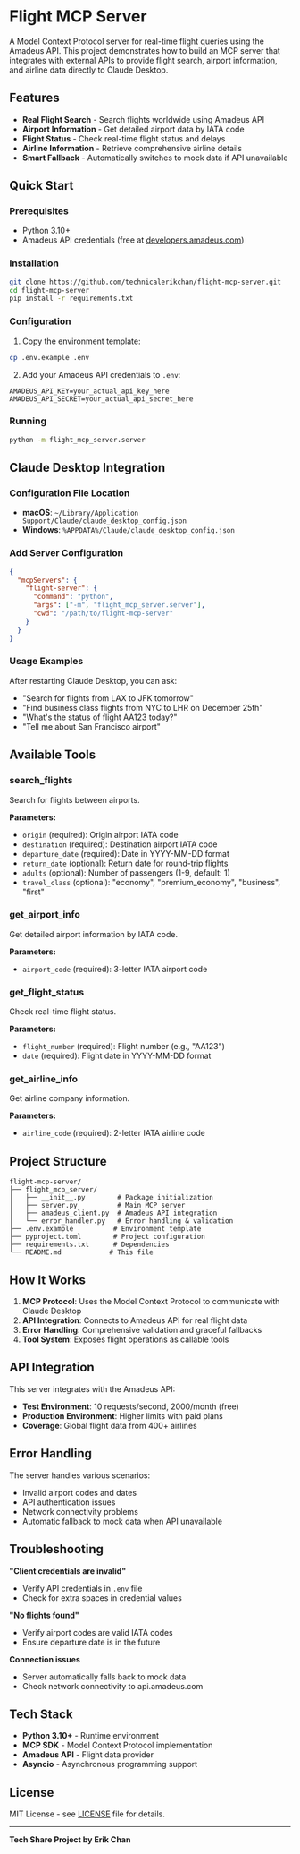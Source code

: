 # Flight MCP Server

A Model Context Protocol server for real-time flight queries using the Amadeus API. This project demonstrates how to build an MCP server that integrates with external APIs to provide flight search, airport information, and airline data directly to Claude Desktop.

## Features

- **Real Flight Search** - Search flights worldwide using Amadeus API
- **Airport Information** - Get detailed airport data by IATA code  
- **Flight Status** - Check real-time flight status and delays
- **Airline Information** - Retrieve comprehensive airline details
- **Smart Fallback** - Automatically switches to mock data if API unavailable

## Quick Start

### Prerequisites

- Python 3.10+
- Amadeus API credentials (free at [developers.amadeus.com](https://developers.amadeus.com))

### Installation

```bash
git clone https://github.com/technicalerikchan/flight-mcp-server.git
cd flight-mcp-server
pip install -r requirements.txt
```

### Configuration

1. Copy the environment template:
```bash
cp .env.example .env
```

2. Add your Amadeus API credentials to `.env`:
```env
AMADEUS_API_KEY=your_actual_api_key_here
AMADEUS_API_SECRET=your_actual_api_secret_here
```

### Running

```bash
python -m flight_mcp_server.server
```

## Claude Desktop Integration

### Configuration File Location

- **macOS**: `~/Library/Application Support/Claude/claude_desktop_config.json`
- **Windows**: `%APPDATA%/Claude/claude_desktop_config.json`

### Add Server Configuration

```json
{
  "mcpServers": {
    "flight-server": {
      "command": "python",
      "args": ["-m", "flight_mcp_server.server"],
      "cwd": "/path/to/flight-mcp-server"
    }
  }
}
```

### Usage Examples

After restarting Claude Desktop, you can ask:

- "Search for flights from LAX to JFK tomorrow"
- "Find business class flights from NYC to LHR on December 25th"
- "What's the status of flight AA123 today?"
- "Tell me about San Francisco airport"

## Available Tools

### search_flights

Search for flights between airports.

**Parameters:**
- `origin` (required): Origin airport IATA code
- `destination` (required): Destination airport IATA code
- `departure_date` (required): Date in YYYY-MM-DD format
- `return_date` (optional): Return date for round-trip flights
- `adults` (optional): Number of passengers (1-9, default: 1)
- `travel_class` (optional): "economy", "premium_economy", "business", "first"

### get_airport_info

Get detailed airport information by IATA code.

**Parameters:**
- `airport_code` (required): 3-letter IATA airport code

### get_flight_status

Check real-time flight status.

**Parameters:**
- `flight_number` (required): Flight number (e.g., "AA123")
- `date` (required): Flight date in YYYY-MM-DD format

### get_airline_info

Get airline company information.

**Parameters:**
- `airline_code` (required): 2-letter IATA airline code

## Project Structure

```
flight-mcp-server/
├── flight_mcp_server/
│   ├── __init__.py        # Package initialization
│   ├── server.py          # Main MCP server
│   ├── amadeus_client.py  # Amadeus API integration
│   └── error_handler.py   # Error handling & validation
├── .env.example          # Environment template
├── pyproject.toml        # Project configuration
├── requirements.txt      # Dependencies
└── README.md            # This file
```

## How It Works

1. **MCP Protocol**: Uses the Model Context Protocol to communicate with Claude Desktop
2. **API Integration**: Connects to Amadeus API for real flight data
3. **Error Handling**: Comprehensive validation and graceful fallbacks
4. **Tool System**: Exposes flight operations as callable tools

## API Integration

This server integrates with the Amadeus API:

- **Test Environment**: 10 requests/second, 2000/month (free)
- **Production Environment**: Higher limits with paid plans
- **Coverage**: Global flight data from 400+ airlines

## Error Handling

The server handles various scenarios:

- Invalid airport codes and dates
- API authentication issues
- Network connectivity problems
- Automatic fallback to mock data when API unavailable

## Troubleshooting

**"Client credentials are invalid"**
- Verify API credentials in `.env` file
- Check for extra spaces in credential values

**"No flights found"**
- Verify airport codes are valid IATA codes
- Ensure departure date is in the future

**Connection issues**
- Server automatically falls back to mock data
- Check network connectivity to api.amadeus.com

## Tech Stack

- **Python 3.10+** - Runtime environment
- **MCP SDK** - Model Context Protocol implementation
- **Amadeus API** - Flight data provider
- **Asyncio** - Asynchronous programming support

## License

MIT License - see [LICENSE](LICENSE) file for details.

---

**Tech Share Project by Erik Chan**